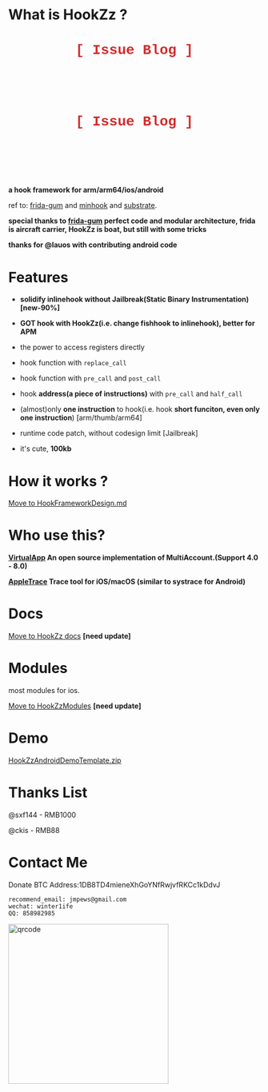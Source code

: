 # What is HookZz ?

<h1 align="center"> <font color=#D52B2B face="Courier New">[ Issue Blog ]</font> </h1>
<h1 style="text-align:center;color:#D52B2B;font-weight:700;font-family:Courier New;padding:2em;margin:2em">[ Issue Blog ]</h1>


**a hook framework for arm/arm64/ios/android**

ref to: [frida-gum](https://github.com/frida/frida-gum) and [minhook](https://github.com/TsudaKageyu/minhook) and [substrate](https://github.com/jevinskie/substrate).

**special thanks to [frida-gum](https://github.com/frida/frida-gum) perfect code and modular architecture, frida is aircraft carrier, HookZz is boat, but still with some tricks**

**thanks for @lauos with contributing android code**

# Features

- **solidify inlinehook without Jailbreak(Static Binary Instrumentation) [new-90%]**

- **GOT hook with HookZz(i.e. change fishhook to inlinehook), better for APM**

- the power to access registers directly

- hook function with `replace_call`

- hook function with `pre_call` and `post_call`

- hook **address(a piece of instructions)** with `pre_call` and `half_call`

- (almost)only **one instruction** to hook(i.e. hook **short funciton, even only one instruction**) [arm/thumb/arm64]

- runtime code patch, without codesign limit [Jailbreak]

- it's cute, **100kb**

# How it works ?

[Move to HookFrameworkDesign.md](https://github.com/jmpews/HookZz/blob/master/docs/HookFrameworkDesign.md)

# Who use this?

**[VirtualApp](https://github.com/asLody/VirtualApp) An open source implementation of MultiAccount.(Support 4.0 - 8.0)**

**[AppleTrace](https://github.com/everettjf/AppleTrace) Trace tool for iOS/macOS (similar to systrace for Android)**

# Docs

[Move to HookZz docs](https://github.com/jmpews/HookZz/blob/master/docs/HookZzDocs.md) **[need update]**

# Modules

most modules for ios.

[Move to HookZzModules](https://github.com/jmpews/HookZzModules) **[need update]**

# Demo

[HookZzAndroidDemoTemplate.zip](https://github.com/jmpews/HookZz/blob/master/demo/HookZzAndroidDemoTemplate.zip)

# Thanks List

@sxf144 - RMB1000

@ckis - RMB88

# Contact Me

Donate BTC Address:1DB8TD4mieneXhGoYNfRwjvfRKCc1kDdvJ

```
recommend_email: jmpews@gmail.com
wechat: winter1ife
QQ: 858982985
```

<img with="320px" height="320px" src="http://ww1.sinaimg.cn/large/a4decaedgy1foe7ta4t5oj20iq0ow75w.jpg" alt="qrcode">
